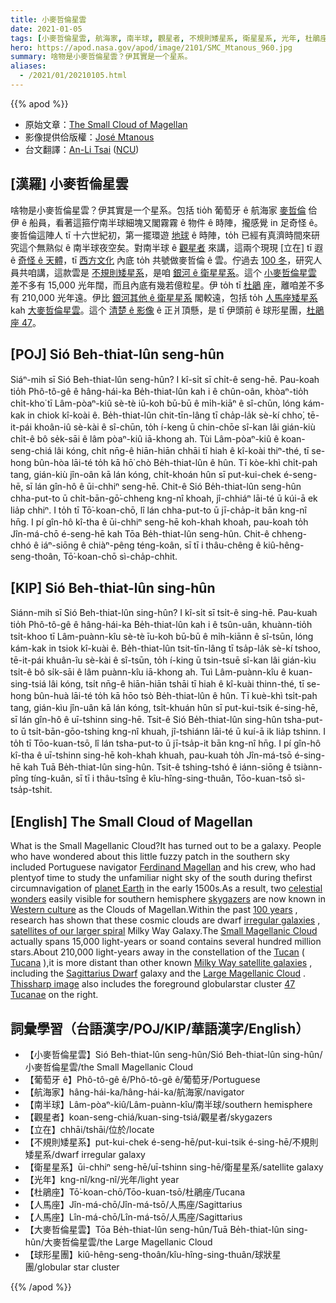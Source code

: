 ```yaml
---
title: 小麥哲倫星雲
date: 2021-01-05
tags: [小麥哲倫星雲, 航海家, 南半球, 觀星者, 不規則矮星系, 衛星星系, 光年, 杜鵑座, 人馬座, 人馬座, 大麥哲倫星雲, 球狀星團]
hero: https://apod.nasa.gov/apod/image/2101/SMC_Mtanous_960.jpg
summary: 啥物是小麥哲倫星雲？伊其實是一个星系。
aliases:
  - /2021/01/20210105.html
---
```


{{% apod %}}

- 原始文章：[The Small Cloud of Magellan](https://apod.nasa.gov/apod/ap210105.html)
- 影像提供佮版權：[José Mtanous](https://mtanous.wordpress.com/about/)
- 台文翻譯：[An-Li Tsai](mailto:thianbu.taigi@gmail.com) ([NCU](https://www.astro.ncu.edu.tw))

## [漢羅] 小麥哲倫星雲

啥物是小麥哲倫星雲？伊其實是一个星系。包括 tio̍h 葡萄牙 ê 航海家 [麥哲倫](http://www.fordham.edu/halsall/mod/1519magellan.html) 佮伊 ê 船員，看著這箍佇南半球細塊又閣霧霧 ê 物件 ê 時陣，攏感覺 in 足奇怪 ê。麥哲倫這陣人 tī 十六世紀初，第一擺環遊 [地球](https://solarsystem.nasa.gov/planets/earth/overview/) ê 時陣，to̍h 已經有真濟時間來研究這个無熟似 ê 南半球夜空矣。對南半球 ê [觀星者](https://apod.nasa.gov/apod/ap040808.html) 來講，這兩个現現 [立在] tī 遐 ê [奇怪 ê 天體](https://i.imgur.com/28TqRVc.jpg)，tī [西方文化](https://en.wikipedia.org/wiki/Western_culture) 內底 to̍h 共號做麥哲倫 ê 雲。佇過去 [100 冬](https://apod.nasa.gov/debate/debate100th.html)，研究人員共咱講，這款雲是 [不規則矮星系](https://en.wikipedia.org/wiki/Irregular_galaxy)，是咱 [銀河 ê 衛星星系](http://www.atlasoftheuniverse.com/sattelit.html)。這个 [小麥哲倫星雲](https://en.wikipedia.org/wiki/Small_Magellanic_Cloud) 差不多有 15,000 光年闊，而且內底有幾若億粒星。伊 to̍h tī [杜鵑](https://en.wikipedia.org/wiki/Toucan#/media/File:-_panoramio_-_Basa_Roland.jpg) [座](http://www.hawastsoc.org/deepsky/tuc/)，離咱差不多有 210,000 光年遠。伊比 [銀河其他 ê 衛星星系](https://en.wikipedia.org/wiki/Satellite_galaxies_of_the_Milky_Way) 閣較遠，包括 to̍h [人馬座矮星系](https://en.wikipedia.org/wiki/Sagittarius_Dwarf_Spheroidal_Galaxy) kah [大麥哲倫星雲](https://apod.nasa.gov/apod/ap190905.html)。這个 [清楚 ê 影像](https://mtanous.wordpress.com/#jp-carousel-1295) ê 正爿頂懸，是 tī 伊頭前 ê 球形星團，[杜鵑座 47](https://apod.nasa.gov/apod/ap201024.html)。

## [POJ] Sió Beh-thiat-lûn seng-hûn

Siáⁿ-mih sī Sió Beh-thiat-lûn seng-hûn? I kî-si̍t sī chi̍t-ê seng-hē. Pau-koah tio̍h Phô-tô-gê ê hâng-hái-ka Be̍h-thiat-lûn kah i ê chûn-oân, khòaⁿ-tio̍h chi̍t-kho͘ tī Lâm-pòaⁿ-kiû sè-tè iū-koh bū-bū ê mi̍h-kiāⁿ ê sî-chūn, lóng kám-kak in chiok kî-koài ê. Be̍h-thiat-lûn chit-tīn-lâng tī cha̍p-la̍k sè-kí chho͘, tē-it-pái khoân-iû sè-kài ê sî-chūn, to̍h í-keng ū chin-chōe sî-kan lâi gián-kiù chi̍t-ê bô se̍k-sāi ê lâm pòaⁿ-kiû iā-khong ah. Tùi Lâm-pòaⁿ-kiû ê koan-seng-chiá lâi kóng, chi̍t nn̄g-ê hiān-hiān chhāi tī hiah ê kî-koài thiⁿ-thé, tī se-hong bûn-hòa lāi-té to̍h kā hō͘ chò Be̍h-thiat-lûn ê hûn. Tī kòe-khì chi̍t-pah tang, gián-kiù jîn-oân kā lán kóng, chi̍t-khoán hûn sī put-kui-chek é-seng-hē, sī lán gîn-hô ê ūi-chhiⁿ seng-hē. Chit-ê Sió Be̍h-thiat-lûn seng-hûn chha-put-to ū chi̍t-bān-gō͘-chheng kng-nî khoah, jî-chhiáⁿ lāi-té ū kúi-ā ek lia̍p chhiⁿ. I to̍h tī Tō͘-koan-chō, lî lán chha-put-to ū jī-cha̍p-it bān kng-nî hn̄g. I pí gîn-hô kî-tha ê ūi-chhiⁿ seng-hē koh-khah khoah, pau-koah to̍h Jîn-má-chō é-seng-hē kah Tōa Be̍h-thiat-lûn seng-hûn. Chit-ê chheng-chhó ê iáⁿ-siōng ê chiàⁿ-pêng téng-koân, sī tī i thâu-chêng ê kiû-hêng-seng-thoân, Tō͘-koan-chō sì-cha̍p-chhit.

## [KIP] Sió Beh-thiat-lûn sing-hûn

Siánn-mih sī Sió Beh-thiat-lûn sing-hûn? I kî-si̍t sī tsi̍t-ê sing-hē. Pau-kuah tio̍h Phô-tô-gê ê hâng-hái-ka Be̍h-thiat-lûn kah i ê tsûn-uân, khuànn-tio̍h tsi̍t-khoo tī Lâm-puànn-kîu sè-tè īu-koh bū-bū ê mi̍h-kiānn ê sî-tsūn, lóng kám-kak in tsiok kî-kuài ê. Be̍h-thiat-lûn tsit-tīn-lâng tī tsa̍p-la̍k sè-kí tshoo, tē-it-pái khuân-îu sè-kài ê sî-tsūn, to̍h í-king ū tsin-tsuē sî-kan lâi gián-kìu tsi̍t-ê bô si̍k-sāi ê lâm puànn-kîu iā-khong ah. Tuì Lâm-puànn-kîu ê kuan-sing-tsiá lâi kóng, tsi̍t nn̄g-ê hiān-hiān tshāi tī hiah ê kî-kuài thinn-thé, tī se-hong bûn-huà lāi-té to̍h kā hōo tsò Be̍h-thiat-lûn ê hûn. Tī kuè-khì tsi̍t-pah tang, gián-kìu jîn-uân kā lán kóng, tsi̍t-khuán hûn sī put-kui-tsik é-sing-hē, sī lán gîn-hô ê uī-tshinn sing-hē. Tsit-ê Sió Be̍h-thiat-lûn sing-hûn tsha-put-to ū tsi̍t-bān-gōo-tshing kng-nî khuah, jî-tshiánn lāi-té ū kuí-ā ik lia̍p tshinn. I to̍h tī Tōo-kuan-tsō, lî lán tsha-put-to ū jī-tsa̍p-it bān kng-nî hn̄g. I pí gîn-hô kî-tha ê uī-tshinn sing-hē koh-khah khuah, pau-kuah to̍h Jîn-má-tsō é-sing-hē kah Tuā Be̍h-thiat-lûn sing-hûn. Tsit-ê tshing-tshó ê iánn-siōng ê tsiànn-pîng tíng-kuân, sī tī i thâu-tsîng ê kîu-hîng-sing-thuân, Tōo-kuan-tsō sì-tsa̍p-tshit.

## [English] The Small Cloud of Magellan

What is the Small Magellanic Cloud?It has turned out to be a galaxy. People who have wondered about this little fuzzy patch in the southern sky included Portuguese navigator [Ferdinand Magellan](http://www.fordham.edu/halsall/mod/1519magellan.html) and his crew, who had plentyof time to study the unfamiliar night sky of the south during thefirst circumnavigation of [planet Earth](https://solarsystem.nasa.gov/planets/earth/overview/) in the early 1500s.As a result, two [celestial wonders](https://i.imgur.com/28TqRVc.jpg) easily visible for southern hemisphere [skygazers](https://apod.nasa.gov/apod/ap040808.html) are now known in [Western culture](https://en.wikipedia.org/wiki/Western_culture) as the Clouds of Magellan.Within the past [100 years](https://apod.nasa.gov/debate/debate100th.html) , research has shown that these cosmic clouds are dwarf [irregular galaxies](https://en.wikipedia.org/wiki/Irregular_galaxy) , [satellites of our larger spiral](http://www.atlasoftheuniverse.com/sattelit.html) Milky Way Galaxy.The [Small Magellanic Cloud](https://en.wikipedia.org/wiki/Small_Magellanic_Cloud) actually spans 15,000 light-years or soand contains several hundred million stars.About 210,000 light-years away in the constellation of the [Tucan](https://en.wikipedia.org/wiki/Toucan#/media/File:-_panoramio_-_Basa_Roland.jpg) ( [Tucana](http://www.hawastsoc.org/deepsky/tuc/) ),it is more distant than other known [Milky Way satellite galaxies](https://en.wikipedia.org/wiki/Satellite_galaxies_of_the_Milky_Way) , including the [Sagittarius Dwarf](https://en.wikipedia.org/wiki/Sagittarius_Dwarf_Spheroidal_Galaxy) galaxy and the [Large Magellanic Cloud](https://apod.nasa.gov/apod/ap190905.html) . [Thissharp image](https://mtanous.wordpress.com/#jp-carousel-1295) also includes the foreground globularstar cluster [47 Tucanae](https://apod.nasa.gov/apod/ap201024.html) on the right.

## 詞彙學習（台語漢字/POJ/KIP/華語漢字/English）

- 【小麥哲倫星雲】Sió Beh-thiat-lûn seng-hûn/Sió Beh-thiat-lûn sing-hûn/小麥哲倫星雲/the Small Magellanic Cloud
- 【葡萄牙 ê】Phô-tô-gê ê/Phô-tô-gê ê/葡萄牙/Portuguese
- 【航海家】hâng-hái-ka/hâng-hái-ka/航海家/navigator
- 【南半球】Lâm-pòaⁿ-kiû/Lâm-puànn-kîu/南半球/southern hemisphere
- 【觀星者】koan-seng-chiá/kuan-sing-tsiá/觀星者/skygazers
- 【立在】chhāi/tshāi/位於/locate
- 【不規則矮星系】put-kui-chek é-seng-hē/put-kui-tsik é-sing-hē/不規則矮星系/dwarf irregular galaxy
- 【衛星星系】ūi-chhiⁿ seng-hē/uī-tshinn sing-hē/衛星星系/satellite galaxy
- 【光年】kng-nî/kng-nî/光年/light year
- 【杜鵑座】Tō͘-koan-chō/Tōo-kuan-tsō/杜鵑座/Tucana
- 【人馬座】Jîn-má-chō/Jîn-má-tsō/人馬座/Sagittarius
- 【人馬座】Lîn-má-chō/Lîn-má-tsō/人馬座/Sagittarius
- 【大麥哲倫星雲】Tōa Be̍h-thiat-lûn seng-hûn/Tuā Be̍h-thiat-lûn sing-hûn/大麥哲倫星雲/the Large Magellanic Cloud
- 【球形星團】kiû-hêng-seng-thoân/kîu-hîng-sing-thuân/球狀星團/globular star cluster

{{% /apod %}}
